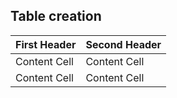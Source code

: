 ## Table creation
  | First Header  | Second Header |
  | ------------- | ------------- |
  | Content Cell  | Content Cell  |
  | Content Cell  | Content Cell  |

